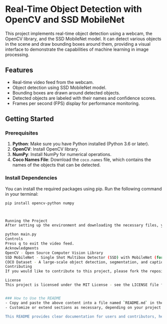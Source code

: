 # Real-Time Object Detection with OpenCV and SSD MobileNet

This project implements real-time object detection using a webcam, the OpenCV library, and the SSD MobileNet model. It can detect various objects in the scene and draw bounding boxes around them, providing a visual interface to demonstrate the capabilities of machine learning in image processing.

## Features

- Real-time video feed from the webcam.
- Object detection using SSD MobileNet model.
- Bounding boxes are drawn around detected objects.
- Detected objects are labeled with their names and confidence scores.
- Frames per second (FPS) display for performance monitoring.

## Getting Started

### Prerequisites

1. **Python**: Make sure you have Python installed (Python 3.6 or later).
2. **OpenCV**: Install OpenCV library.
3. **NumPy**: Install NumPy for numerical operations.
4. **Coco Names File**: Download the `coco.names` file, which contains the names of the objects that can be detected.

### Install Dependencies

You can install the required packages using pip. Run the following command in your terminal:

```bash
pip install opencv-python numpy



Running the Project
After setting up the environment and downloading the necessary files, you can run the object detection program using:

python main.py
Controls
Press q to exit the video feed.
Acknowledgments
OpenCV - Open Source Computer Vision Library
SSD MobileNet - Single Shot Multibox Detector (SSD) with MobileNet (for object detection)
COCO Dataset - A large-scale object detection, segmentation, and captioning dataset.
Contributing
If you would like to contribute to this project, please fork the repository and submit a pull request with your changes. Any improvements, bug fixes, or feature additions are welcome!

License
This project is licensed under the MIT License - see the LICENSE file for details.


### How to Use the README
- Copy and paste the above content into a file named `README.md` in the root directory of your project.
- Customize or extend sections as necessary, depending on your project's specifics or unique features. 

This README provides clear documentation for users and contributors, helping them set up and understand the project's functionality.
